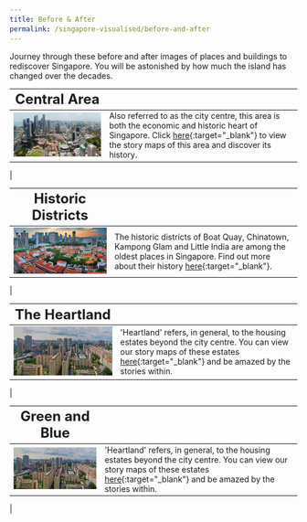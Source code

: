 ```yaml
---
title: Before & After
permalink: /singapore-visualised/before-and-after
---
```




Journey through these before and after images of places and buildings to rediscover Singapore. You will be astonished by how much the island has changed over the decades.


| **<font size=5> Central Area </font>** |  | 
| -------- | -------- | 
| <img src="/images/story-maps-landing-central-area.jpg" alt="central-area" style="width:500px;" />   | Also referred to as the city centre, this area is both the economic and historic heart of Singapore. Click [here](/story-maps/central-area){:target="_blank"}  to view the story maps of this area and discover its history.
|

| **<font size=5> Historic Districts </font>** |  | 
| -------- | -------- | 
| <img src="/images/story-maps-landing-historic-areas.jpg" alt="historic-districts" style="width:500px;" />      | The historic districts of Boat Quay, Chinatown, Kampong Glam and Little India are among the oldest places in Singapore. Find out more about their history [here](/story-maps/historic-districts){:target="_blank"}.
|

| **<font size=5> The Heartland </font>** |  | 
| -------- | -------- | 
| <img src="/images/story-maps-landing-heartland.jpg" alt="heartland" style="width:500px;" />   | 'Heartland' refers, in general, to the housing estates beyond the city centre. You can view our story maps of these estates [here](/story-maps/heartland){:target="_blank"}  and be amazed by the stories within.
|

| **<font size=5> Green and Blue </font>** |  | 
| -------- | -------- | 
| <img src="/images/story-maps-landing-heartland.jpg" alt="heartland" style="width:500px;" />   | 'Heartland' refers, in general, to the housing estates beyond the city centre. You can view our story maps of these estates [here](/story-maps/heartland){:target="_blank"}  and be amazed by the stories within.
|